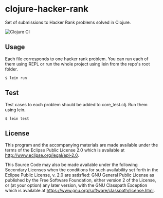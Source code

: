 # clojure-hacker-rank

Set of submissions to Hacker Rank problems solved in Clojure.

![Clojure CI](https://github.com/victoraldecoa/clojure-hacker-rank/workflows/Clojure%20CI/badge.svg)

## Usage

Each file corresponds to one hacker rank problem. You can run each of them using REPL or run the whole project using lein from the repo's root folder.

    $ lein run

## Test

Test cases to each problem should be added to core_test.clj. Run them using lein.

    $ lein test

## License

This program and the accompanying materials are made available under the
terms of the Eclipse Public License 2.0 which is available at
http://www.eclipse.org/legal/epl-2.0.

This Source Code may also be made available under the following Secondary
Licenses when the conditions for such availability set forth in the Eclipse
Public License, v. 2.0 are satisfied: GNU General Public License as published by
the Free Software Foundation, either version 2 of the License, or (at your
option) any later version, with the GNU Classpath Exception which is available
at https://www.gnu.org/software/classpath/license.html.
